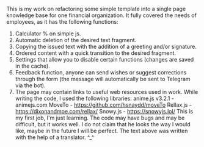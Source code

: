This is my work on refactoring some simple template into a single page knowledge base for one financial organization. It fully covered the needs of employees, as it has the following functions:
1. Calculator % on simple js.
2. Automatic deletion of the desired text fragment.
3. Copying the issued text with the addition of a greeting and/or signature.
4. Ordered content with a quick transition to the desired fragment.
5. Settings that allow you to disable certain functions (changes are saved in the cache).
6. Feedback function, anyone can send wishes or suggest corrections through the form (the message will automatically be sent to Telegram via the bot).
7. The page may contain links to useful web resources used in work.
   While writing the code, I used the following libraries:
   anime.js v3.2.1 - animejs.com
   MoveTo - https://github.com/hsnaydd/moveTo
   Rellax.js - https://dixonandmoe.com/rellax/
   Snowy.js - https://snowyjs.lol/
   This is my first job, I'm just learning. The code may have bugs and may be difficult, but it works well. I do not claim that he looks the way I would like, maybe in the future I will be perfect.
   The text above was written with the help of a translator. ^_^
